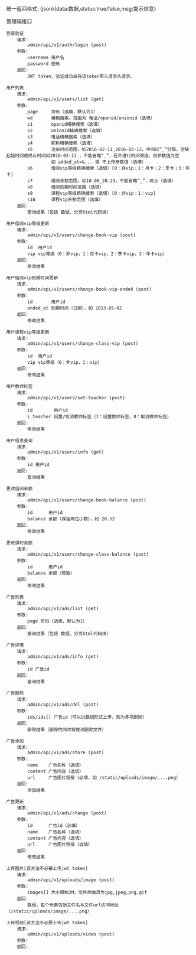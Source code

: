 统一返回格式:
    (json){data:数据,status:true/false,msg:提示信息}

管理端接口
    
    登录验证
        请求:
            admin/api/v1/auth/login (post)
        参数:
            username 用户名
            password 密码
        返回:
            JWT token，验证成功后将该token带入请求头请求。
            
    用户列表
        请求:
            admin/api/v1/users/list (get)
        参数:
            page     页码（选填，默认为1）
            wd       模糊搜索，范围为 电话/openid/unionid（选填）
            s1       openid精确搜索（选填）
            s2       unionid精确搜索（选填）
            s3       电话精确搜索（选填）
            s4       昵称精确搜索（选填）
            s5       注册时间范围，如2016-02-11_2016-03-12，中间以“_”分隔，空缺起始时间或终止时间如2016-02-11_，不能省略“_”，若不进行时间筛选，则参数值为空
                     如 added_at=&... 或 不上传参数值（选填）
            s6       借阅vip等级精确搜索（选填）[0：非vip；1：月卡；2：季卡；3：年卡]
            s7       借阅余额范围，如10.00_20.23，不能省略“_”，同上（选填）
            s8       借阅到期时间范围（选填）
            s9       课程vip等级精确搜索（选填）[0：非vip；1：vip]
            s10      课程vip余额范围（选填）
        返回:
            查询结果（包括 数据、分页html代码块）
    
    用户借阅vip等级更新
        请求:
            admin/api/v1/users/change-book-vip (post)
        参数:
            id  用户id
            vip vip等级（0：非vip，1：月卡vip，2：季卡vip，3：年卡vip）
        返回:
            修改结果
    
    用户借阅vip到期时间更新
        请求:
            admin/api/v1/users/change-book-vip-ended (post)
        参数:
            id       用户id
            ended_at 到期时间（日期），如 2013-05-02
        返回:
            修改结果

    用户课程vip等级更新
        请求:
            admin/api/v1/users/change-class-vip (post)
        参数:
            id  用户id
            vip vip等级（0：非vip，1：vip）
        返回:
            修改结果
        
    用户教师标签
        请求:
            admin/api/v1/users/set-teacher (post)
        参数:
            id        用户id
            i_teacher 设置/取消教师标签（1：设置教师标签，0：取消教师标签）
        返回:
            修改结果

    用户信息查询
        请求:
            admin/api/v1/users/info (get)
        参数:
            id 用户id
        返回:
            查询结果

    更改借阅余额
        请求:
            admin/api/v1/users/change-book-balance (post)
        参数:
            id      用户id
            balance 余额（保留两位小数），如 20.52
        返回:
            修改结果

    更改课时余额
        请求:
            admin/api/v1/users/change-class-balance (post)
        参数:
            id      用户id
            balance 余额（整数）
        返回:
            修改结果
            
    广告列表
        请求:
            admin/api/v1/ads/list (get)
        参数:
            page 页码（选填，默认为1）
        返回:
            查询结果（包括 数据、分页html代码块）

    广告详情
        请求:
            admin/api/v1/ads/info (get)
        参数:
            id 广告id
        返回:
            查询结果
    
    广告删除
        请求:
            admin/api/v1/ads/del (post)
        参数:
            ids/ids[] 广告id（可以以数组形式上传，则为多项删除）
        返回:
            删除结果（删除的同时将尝试删除文件）
    
    广告添加
        请求:
            admin/api/v1/ads/store (post)
        参数:
            name    广告名称（选填）
            content 广告内容（选填）
            url     广告图片链接（必填，如 /static/uploads/image/....png）
        返回:
            添加结果
    
    广告更新
        请求:
            admin/api/v1/ads/change (post)
        参数:
            id      广告id（必填）
            name    广告名称（选填）
            content 广告内容（选填）
            url     广告图片链接（选填）
        返回:
            修改结果

    上传图片[该方法不必要上传jwt token]
        请求:
            admin/api/v1/uploads/image (post)
        参数:
            images[] 大小限制2M，文件后缀须为jpg,jpeg,png,gif
        返回:
            数组，每个元素包括文件名与文件url访问地址（/static/uploads/image/....png）
    
    上传视频[该方法不必要上传jwt token]
        请求:
            admin/api/v1/uploads/video (post)
        参数:
        返回:
